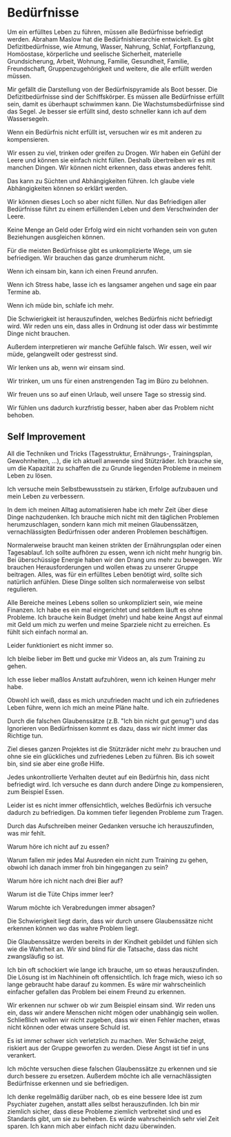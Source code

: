 # Bedürfnisse

Um ein erfülltes Leben zu führen, müssen alle Bedürfnisse befriedigt werden. Abraham Maslow hat die Bedürfnishierarchie entwickelt. Es gibt Defizitbedürfnisse, wie Atmung, Wasser, Nahrung, Schlaf, Fortpflanzung, Homöostase, körperliche und seelische Sicherheit, materielle Grundsicherung, Arbeit, Wohnung, Familie, Gesundheit, Familie, Freundschaft, Gruppenzugehörigkeit und weitere, die alle erfüllt werden müssen.

Mir gefällt die Darstellung von der Bedürfnispyramide als Boot besser. Die Defizitbedürfnisse sind der Schiffskörper. Es müssen alle Bedürfnisse erfüllt sein, damit es überhaupt schwimmen kann. Die Wachstumsbedürfnisse sind das Segel. Je besser sie erfüllt sind, desto schneller kann ich auf dem Wassersegeln.

Wenn ein Bedürfnis nicht erfüllt ist, versuchen wir es mit anderen zu kompensieren.

Wir essen zu viel, trinken oder greifen zu Drogen. Wir haben ein Gefühl der Leere und können sie einfach nicht füllen. Deshalb übertreiben wir es mit manchen Dingen. Wir können nicht erkennen, dass etwas anderes fehlt.

Das kann zu Süchten und Abhängigkeiten führen. Ich glaube viele Abhängigkeiten können so erklärt werden.

Wir können dieses Loch so aber nicht füllen. Nur das Befriedigen aller Bedürfnisse führt zu einem erfüllenden Leben und dem Verschwinden der Leere.

Keine Menge an Geld oder Erfolg wird ein nicht vorhanden sein von guten Beziehungen ausgleichen können.

Für die meisten Bedürfnisse gibt es unkomplizierte Wege, um sie befriedigen. Wir brauchen das ganze drumherum nicht.

Wenn ich einsam bin, kann ich einen Freund anrufen.

Wenn ich Stress habe, lasse ich es langsamer angehen und sage ein paar Termine ab.

Wenn ich müde bin, schlafe ich mehr.

Die Schwierigkeit ist herauszufinden, welches Bedürfnis nicht befriedigt wird. Wir reden uns ein, dass alles in Ordnung ist oder dass wir bestimmte Dinge nicht brauchen.

Außerdem interpretieren wir manche Gefühle falsch. Wir essen, weil wir müde, gelangweilt oder gestresst sind. 

Wir lenken uns ab, wenn wir einsam sind.

Wir trinken, um uns für einen anstrengenden Tag im Büro zu belohnen.

Wir freuen uns so auf einen Urlaub, weil unsere Tage so stressig sind.

Wir fühlen uns dadurch kurzfristig besser, haben aber das Problem nicht behoben.

## Self Improvement

All die Techniken und Tricks (Tagesstruktur, Ernährungs-, Trainingsplan, Gewohnheiten, ...), die ich aktuell anwende sind Stützräder. Ich brauche sie, um die Kapazität zu schaffen die zu Grunde liegenden Probleme in meinem Leben zu lösen.

Ich versuche mein Selbstbewusstsein zu stärken, Erfolge aufzubauen und mein Leben zu verbessern.

In dem ich meinen Alltag automatisieren habe ich mehr Zeit über diese Dinge nachzudenken. Ich brauche mich nicht mit den täglichen Problemen herumzuschlagen, sondern kann mich mit meinen Glaubenssätzen, vernachlässigten Bedürfnissen oder anderen Problemen beschäftigen.

Normalerweise braucht man keinen strikten der Ernährungsplan oder einen Tagesablauf. Ich sollte aufhören zu essen, wenn ich nicht mehr hungrig bin. Bei überschüssige Energie haben wir den Drang uns mehr zu bewegen. Wir brauchen Herausforderungen und wollen etwas zu unserer Gruppe beitragen. Alles, was für ein erfülltes Leben benötigt wird, sollte sich natürlich anfühlen. Diese Dinge sollten sich normalerweise von selbst regulieren.

Alle Bereiche meines Lebens sollen so unkompliziert sein, wie meine Finanzen. Ich habe es ein mal eingerichtet und seitdem läuft es ohne Probleme. Ich brauche kein Budget (mehr) und habe keine Angst auf einmal mit Geld um mich zu werfen und meine Sparziele nicht zu erreichen. Es fühlt sich einfach normal an.

Leider funktioniert es nicht immer so. 

Ich bleibe lieber im Bett und gucke mir Videos an, als zum Training zu gehen.

Ich esse lieber maßlos Anstatt aufzuhören, wenn ich keinen Hunger mehr habe.

Obwohl ich weiß, dass es mich unzufrieden macht und ich ein zufriedenes Leben führe, wenn ich mich an meine Pläne halte.

Durch die falschen Glaubenssätze (z.B. "Ich bin nicht gut genug") und das Ignorieren von Bedürfnissen kommt es dazu, dass wir nicht immer das Richtige tun.

Ziel dieses ganzen Projektes ist die Stützräder nicht mehr zu brauchen und ohne sie ein glückliches und zufriedenes Leben zu führen. Bis ich soweit bin, sind sie aber eine große Hilfe.

Jedes unkontrollierte Verhalten deutet auf ein Bedürfnis hin, dass nicht befriedigt wird. Ich versuche es dann durch andere Dinge zu kompensieren, zum Beispiel Essen.

Leider ist es nicht immer offensichtlich, welches Bedürfnis ich versuche dadurch zu befriedigen. Da kommen tiefer liegenden Probleme zum Tragen.

Durch das Aufschreiben meiner Gedanken versuche ich herauszufinden, was mir fehlt. 

Warum höre ich nicht auf zu essen?

Warum fallen mir jedes Mal Ausreden ein nicht zum Training zu gehen, obwohl ich danach immer froh bin hingegangen zu sein?

Warum höre ich nicht nach drei Bier auf? 

Warum ist die Tüte Chips immer leer?

Warum möchte ich Verabredungen immer absagen?

Die Schwierigkeit liegt darin, dass wir durch unsere Glaubenssätze nicht erkennen können wo das wahre Problem liegt. 

Die Glaubenssätze werden bereits in der Kindheit gebildet und fühlen sich wie die Wahrheit an. Wir sind blind für die Tatsache, dass das nicht zwangsläufig so ist.

Ich bin oft schockiert wie lange ich brauche, um so etwas herauszufinden. Die Lösung ist im Nachhinein oft offensichtlich. Ich frage mich, wieso ich so lange gebraucht habe darauf zu kommen. Es wäre mir wahrscheinlich einfacher gefallen das Problem bei einem Freund zu erkennen.

Wir erkennen nur schwer ob wir zum Beispiel einsam sind. Wir reden uns ein, dass wir andere Menschen nicht mögen oder unabhängig sein wollen. Schließlich wollen wir nicht zugeben, dass wir einen Fehler machen, etwas nicht können oder etwas unsere Schuld ist.

Es ist immer schwer sich verletzlich zu machen. Wer Schwäche zeigt, riskiert aus der Gruppe geworfen zu werden. Diese Angst ist tief in uns verankert.

Ich möchte versuchen diese falschen Glaubenssätze zu erkennen und sie durch bessere zu ersetzen. Außerdem möchte ich alle vernachlässigten Bedürfnisse erkennen und sie befriedigen.

Ich denke regelmäßig darüber nach, ob es eine bessere Idee ist zum Psychiater zugehen, anstatt alles selbst herauszufinden. Ich bin mir ziemlich sicher, dass diese Probleme ziemlich verbreitet sind und es Standards gibt, um sie zu beheben. Es würde wahrscheinlich sehr viel Zeit sparen. Ich kann mich aber einfach nicht dazu überwinden.

